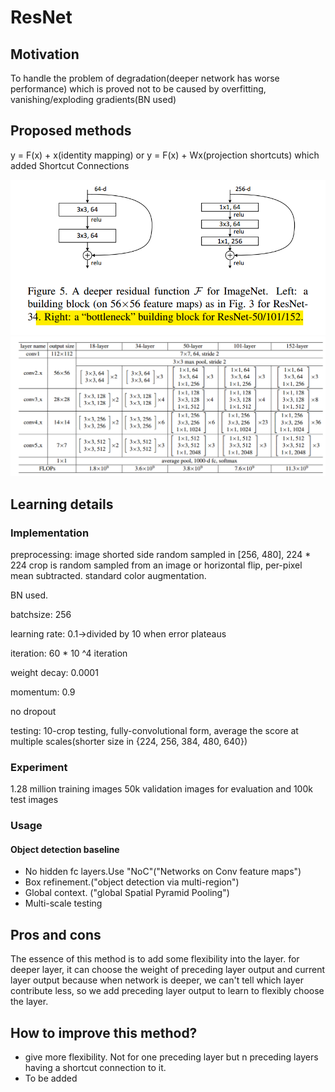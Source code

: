 # ResNet

## Motivation

To handle the problem of degradation(deeper network has worse performance) which is proved not to be caused by overfitting, vanishing/exploding gradients(BN used)

## Proposed methods

y = F(x) + x(identity mapping) or y = F(x) + Wx(projection shortcuts) which added Shortcut Connections

![](/images/paper1_1.png)
![](/images/paper1_2.png)
## Learning details

### Implementation

preprocessing: image shorted side random sampled in [256, 480], 224 * 224 crop is random sampled from an image or horizontal flip, per-pixel mean subtracted. standard color augmentation. 

BN used. 

batchsize: 256

learning rate: 0.1->divided by 10 when error plateaus

iteration: 60 * 10 ^4 iteration

weight decay: 0.0001

momentum: 0.9

no dropout

testing: 10-crop testing, fully-convolutional form, average the score at multiple scales(shorter size in {224, 256, 384, 480, 640})

### Experiment

1.28 million training images 50k validation images for evaluation and 100k test images

### Usage
#### Object detection baseline
* No hidden fc layers.Use "NoC"("Networks on Conv feature maps")
* Box refinement.("object detection via multi-region")
* Global context. ("global Spatial Pyramid Pooling")
* Multi-scale testing

## Pros and cons

The essence of this method is to add some flexibility into the layer. for deeper layer, it can choose the weight of preceding layer output and current layer output because when network is deeper, we can't tell which layer contribute less, so we add preceding layer output to learn to flexibly choose the layer.

## How to improve this method?

* give more flexibility. Not for one preceding layer but n preceding layers having a shortcut connection to it. 
* To be added











